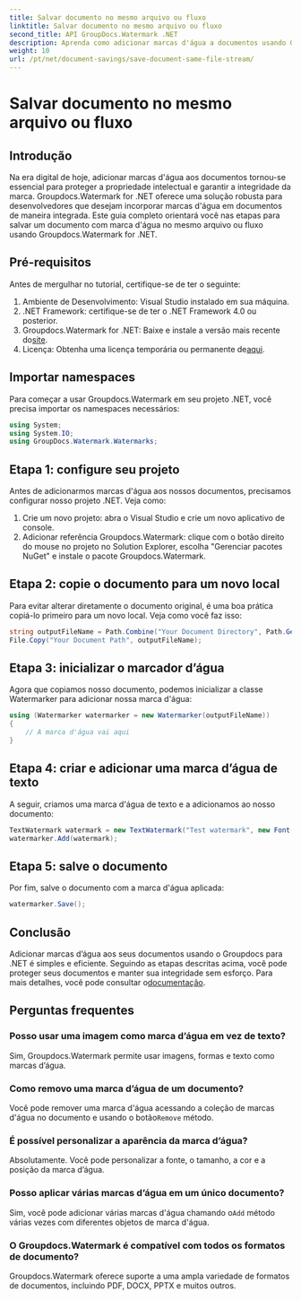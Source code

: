 ```yaml
---
title: Salvar documento no mesmo arquivo ou fluxo
linktitle: Salvar documento no mesmo arquivo ou fluxo
second_title: API GroupDocs.Watermark .NET
description: Aprenda como adicionar marcas d'água a documentos usando Groupdocs.Watermark for .NET. Este guia fornece instruções para garantir a proteção e integridade dos documentos.
weight: 10
url: /pt/net/document-savings/save-document-same-file-stream/
---
```


# Salvar documento no mesmo arquivo ou fluxo

## Introdução
Na era digital de hoje, adicionar marcas d'água aos documentos tornou-se essencial para proteger a propriedade intelectual e garantir a integridade da marca. Groupdocs.Watermark for .NET oferece uma solução robusta para desenvolvedores que desejam incorporar marcas d'água em documentos de maneira integrada. Este guia completo orientará você nas etapas para salvar um documento com marca d'água no mesmo arquivo ou fluxo usando Groupdocs.Watermark for .NET.
## Pré-requisitos
Antes de mergulhar no tutorial, certifique-se de ter o seguinte:
1. Ambiente de Desenvolvimento: Visual Studio instalado em sua máquina.
2. .NET Framework: certifique-se de ter o .NET Framework 4.0 ou posterior.
3.  Groupdocs.Watermark for .NET: Baixe e instale a versão mais recente do[site](https://releases.groupdocs.com/Watermark/net/).
4.  Licença: Obtenha uma licença temporária ou permanente de[aqui](https://purchase.groupdocs.com/temporary-license/).
## Importar namespaces
Para começar a usar Groupdocs.Watermark em seu projeto .NET, você precisa importar os namespaces necessários:
```csharp
using System;
using System.IO;
using GroupDocs.Watermark.Watermarks;
```
## Etapa 1: configure seu projeto
Antes de adicionarmos marcas d'água aos nossos documentos, precisamos configurar nosso projeto .NET. Veja como:
1. Crie um novo projeto: abra o Visual Studio e crie um novo aplicativo de console.
2. Adicionar referência Groupdocs.Watermark: clique com o botão direito do mouse no projeto no Solution Explorer, escolha "Gerenciar pacotes NuGet" e instale o pacote Groupdocs.Watermark.
## Etapa 2: copie o documento para um novo local
Para evitar alterar diretamente o documento original, é uma boa prática copiá-lo primeiro para um novo local. Veja como você faz isso:
```csharp
string outputFileName = Path.Combine("Your Document Directory", Path.GetFileName("Your Document Path"));
File.Copy("Your Document Path", outputFileName);
```
## Etapa 3: inicializar o marcador d’água
Agora que copiamos nosso documento, podemos inicializar a classe Watermarker para adicionar nossa marca d'água:
```csharp
using (Watermarker watermarker = new Watermarker(outputFileName))
{
    // A marca d'água vai aqui
}
```
## Etapa 4: criar e adicionar uma marca d’água de texto
A seguir, criamos uma marca d'água de texto e a adicionamos ao nosso documento:
```csharp
TextWatermark watermark = new TextWatermark("Test watermark", new Font("Arial", 12));
watermarker.Add(watermark);
```
## Etapa 5: salve o documento
Por fim, salve o documento com a marca d'água aplicada:
```csharp
watermarker.Save();
```
## Conclusão
Adicionar marcas d’água aos seus documentos usando o Groupdocs para .NET é simples e eficiente. Seguindo as etapas descritas acima, você pode proteger seus documentos e manter sua integridade sem esforço. Para mais detalhes, você pode consultar o[documentação](https://tutorials.groupdocs.com/Watermark/net/).
## Perguntas frequentes
### Posso usar uma imagem como marca d’água em vez de texto?
Sim, Groupdocs.Watermark permite usar imagens, formas e texto como marcas d’água.
### Como removo uma marca d’água de um documento?
 Você pode remover uma marca d'água acessando a coleção de marcas d'água no documento e usando o botão`Remove` método.
### É possível personalizar a aparência da marca d’água?
Absolutamente. Você pode personalizar a fonte, o tamanho, a cor e a posição da marca d’água.
### Posso aplicar várias marcas d’água em um único documento?
 Sim, você pode adicionar várias marcas d'água chamando o`Add` método várias vezes com diferentes objetos de marca d'água.
### O Groupdocs.Watermark é compatível com todos os formatos de documento?
Groupdocs.Watermark oferece suporte a uma ampla variedade de formatos de documentos, incluindo PDF, DOCX, PPTX e muitos outros.